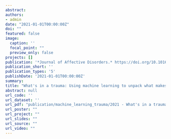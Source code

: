 ```yaml
---
abstract: 
authors:
- admin
date: "2021-01-01T00:00:00Z"
doi: ""
featured: false
image:
  caption: ''
  focal_point: ""
  preview_only: false
projects: []
publication: '*Journal of Affective Disorders.* https://doi.org/10.1016/j.jad.2021.07.066'
publication_short: ''
publication_types: '5'
publishDate: '2021-01-01T00:00:00Z'
summary: 
title: "What's in a trauma: Using machine learning to unpack what makes an event traumatic"
abstract: null
url_code: ''
url_dataset: ''
url_pdf: "publication/machine_learning_trauma/2021 - What's in a trauma - Using machine learning to unpack what makes an event traumatic - Jones.pdf"
url_poster: ""
url_project: ""
url_slides: ""
url_source: ""
url_video: ""
---
```


